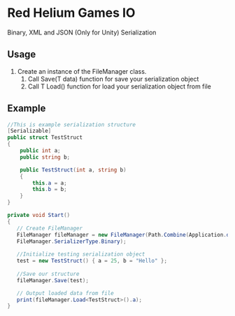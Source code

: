 # Red Helium Games IO
 Binary, XML and JSON (Only for Unity) Serialization

## Usage
 1. Create an instance of the FileManager class.
    1. Call Save<T>(T data) function for save your serialization object
    2. Call T Load<T>() function for load your serialization object from file

## Example

```C#
//This is example serialization structure
[Serializable]
public struct TestStruct
{
    public int a;
    public string b;

    public TestStruct(int a, string b)
    {
        this.a = a;
        this.b = b;
    }
}

private void Start()
{
   // Create FileManager
   FileManager fileManager = new FileManager(Path.Combine(Application.dataPath, "test123.bin"), 
   FileManager.SerializerType.Binary);
   
   //Initialize testing serialization object
   test = new TestStruct() { a = 25, b = "Hello" };
  
   //Save our structure
   fileManager.Save(test);

   // Output loaded data from file
   print(fileManager.Load<TestStruct>().a);
}

```
